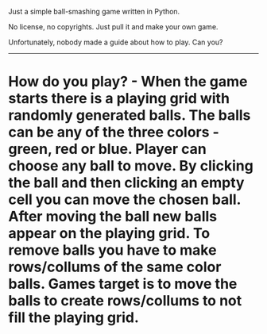 Just a simple ball-smashing game written in Python.

No license, no copyrights. Just pull it and make your own game.

Unfortunately, nobody made a guide about how to play. Can you?

---

How do you play? - 
    When the game starts there is a playing grid with randomly generated balls.
    The balls can be any of the three colors - green, red or blue.
    Player can choose any ball to move. 
    By clicking the ball and then clicking an empty cell you can move the chosen ball. 
    After moving the ball new balls appear on the playing grid.
    To remove balls you have to make rows/collums of the same color balls.
    Games target is to move the balls to create rows/collums to not fill the playing grid.
=======